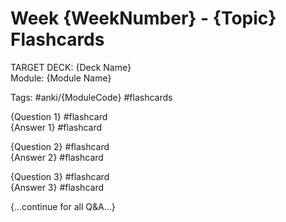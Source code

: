 # Week {WeekNumber} - {Topic} Flashcards

TARGET DECK: {Deck Name}  
Module: {Module Name}

Tags: #anki/{ModuleCode} #flashcards

{Question 1} #flashcard  
{Answer 1} #flashcard

<!--ID: {UniqueID1}-->

{Question 2} #flashcard  
{Answer 2} #flashcard

<!--ID: {UniqueID2}-->

{Question 3} #flashcard  
{Answer 3} #flashcard

<!--ID: {UniqueID3}-->

{…continue for all Q&A…}

